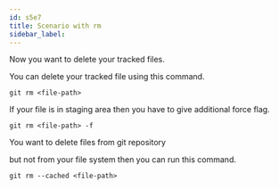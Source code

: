 ```yaml
---
id: s5e7
title: Scenario with rm
sidebar_label:
---
```



Now you want to delete your tracked files.

You can delete your tracked file using this command.

`git rm <file-path>`

If your file is in staging area then you have to give additional force flag.

`git rm <file-path> -f`

You want to delete files from git repository

but not from your file system then you can run this command.

`git rm --cached <file-path>`
